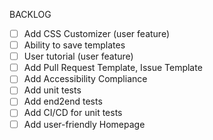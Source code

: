 BACKLOG

- [ ] Add CSS Customizer (user feature)
- [ ] Ability to save templates
- [ ] User tutorial (user feature)
- [ ] Add Pull Request Template, Issue Template
- [ ] Add Accessibility Compliance
- [ ] Add unit tests
- [ ] Add end2end tests
- [ ] Add CI/CD for unit tests
- [ ] Add user-friendly Homepage
